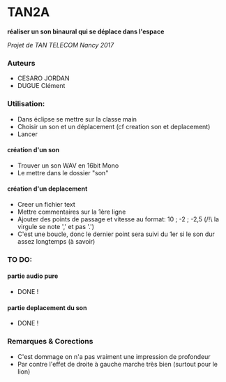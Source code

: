 # TAN2A

**réaliser un son binaural qui se déplace dans l'espace**

*Projet de TAN TELECOM Nancy 2017*

### Auteurs
 - CESARO JORDAN
 - DUGUE Clément

### Utilisation:
 - Dans éclipse se mettre sur la classe main
 - Choisir un son et un déplacement (cf creation son et deplacement)
 - Lancer

#### création d'un son
 - Trouver un son WAV en 16bit Mono
 - Le mettre dans le dossier "son"

#### création d'un deplacement
 - Creer un fichier text
 - Mettre commentaires sur la 1ère ligne
 - Ajouter des points de passage et vitesse au format: 10 ; -2 ; -2,5 (/!\ la virgule se note ',' et pas '.')
 - C'est une boucle, donc le dernier point sera suivi du 1er si le son dur assez longtemps (à savoir)


### TO DO:

#### partie audio pure
 - DONE !

#### partie deplacement du son
 - DONE !

### Remarques & Corections
 - C'est dommage on n'a pas vraiment une impression de profondeur
 - Par contre l'effet de droite à gauche marche très bien (surtout pour le lion)

